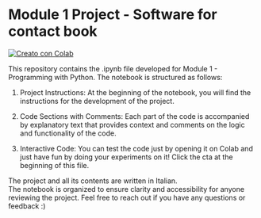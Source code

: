 # Module 1 Project - Software for contact book
[![Creato con Colab](https://colab.research.google.com/assets/colab-badge.svg)](https://colab.research.google.com/drive/153VDk7jSXM53cQb4BPjz9EzibxLNCUMd?usp=sharing)

This repository contains the .ipynb file developed for Module 1 - Programming with Python. The notebook is structured as follows:

1. Project Instructions:
At the beginning of the notebook, you will find the instructions for the development of the project.

2. Code Sections with Comments:
Each part of the code is accompanied by explanatory text that provides context and comments on the logic and functionality of the code.

3. Interactive Code:
You can test the code just by opening it on Colab and just have fun by doing your experiments on it! Click the cta at the beginning of this file.

The project and all its contents are written in Italian.\
The notebook is organized to ensure clarity and accessibility for anyone reviewing the project. Feel free to reach out if you have any questions or feedback :)

